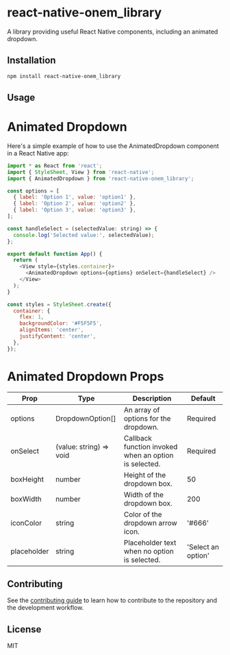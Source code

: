 # react-native-onem_library

A library providing useful React Native components, including an animated dropdown.

## Installation

```sh
npm install react-native-onem_library
```

## Usage

# Animated Dropdown
Here's a simple example of how to use the AnimatedDropdown component in a React Native app:
```js
import * as React from 'react';
import { StyleSheet, View } from 'react-native';
import { AnimatedDropdown } from 'react-native-onem_library';

const options = [
  { label: 'Option 1', value: 'option1' },
  { label: 'Option 2', value: 'option2' },
  { label: 'Option 3', value: 'option3' },
];

const handleSelect = (selectedValue: string) => {
  console.log('Selected value:', selectedValue);
};

export default function App() {
  return (
    <View style={styles.container}>
      <AnimatedDropdown options={options} onSelect={handleSelect} />
    </View>
  );
}

const styles = StyleSheet.create({
  container: {
    flex: 1,
    backgroundColor: '#F5F5F5',
    alignItems: 'center',
    justifyContent: 'center',
  },
});

```

# Animated Dropdown Props

| Prop  | Type| Description | Default
| ------------- | ------------- | ------------- | ---------| 
| options  | DropdownOption[] | An array of options for the dropdown. | Required |
| onSelect  | (value: string) => void | Callback function invoked when an option is selected. | Required |
| boxHeight  | number | Height of the dropdown box. | 50 |
| boxWidth  | number | Width of the dropdown box. | 200 |
| iconColor  | string | Color of the dropdown arrow icon. | '#666' |
| placeholder  | string  | Placeholder text when no option is selected. | 'Select an option' |

## Contributing

See the [contributing guide](CONTRIBUTING.md) to learn how to contribute to the repository and the development workflow.

## License

MIT

